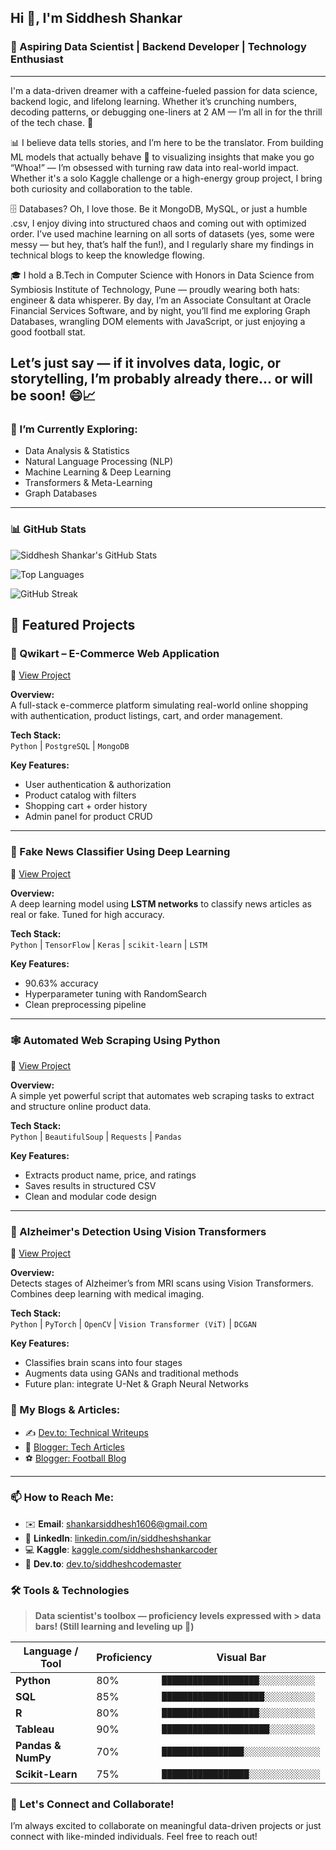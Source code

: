## Hi 👋, I'm Siddhesh Shankar
### 🚀 Aspiring Data Scientist | Backend Developer | Technology Enthusiast

---

I'm a data-driven dreamer with a caffeine-fueled passion for data science, backend logic, and lifelong learning. Whether it’s crunching numbers, decoding patterns, or debugging one-liners at 2 AM — I’m all in for the thrill of the tech chase. 🚀

📊 I believe data tells stories, and I’m here to be the translator. From building ML models that actually behave 🤖 to visualizing insights that make you go “Whoa!” — I’m obsessed with turning raw data into real-world impact. Whether it's a solo Kaggle challenge or a high-energy group project, I bring both curiosity and collaboration to the table.

🗄️ Databases? Oh, I love those. Be it MongoDB, MySQL, or just a humble .csv, I enjoy diving into structured chaos and coming out with optimized order. I’ve used machine learning on all sorts of datasets (yes, some were messy — but hey, that’s half the fun!), and I regularly share my findings in technical blogs to keep the knowledge flowing.

🎓 I hold a B.Tech in Computer Science with Honors in Data Science from Symbiosis Institute of Technology, Pune — proudly wearing both hats: engineer & data whisperer. By day, I’m an Associate Consultant at Oracle Financial Services Software, and by night, you’ll find me exploring Graph Databases, wrangling DOM elements with JavaScript, or just enjoying a good football stat.

Let’s just say — if it involves data, logic, or storytelling, I’m probably already there... or will be soon! 😄📈
---

### 🔭 I’m Currently Exploring:
- Data Analysis & Statistics  
- Natural Language Processing (NLP)  
- Machine Learning & Deep Learning  
- Transformers & Meta-Learning  
- Graph Databases

---

### 📊 GitHub Stats

![Siddhesh Shankar's GitHub Stats](https://github-readme-stats-sigma-five.vercel.app/api?username=SiddheshCodeMaster&show_icons=true&theme=radical)

![Top Languages](https://github-readme-stats-sigma-five.vercel.app/api/top-langs/?username=SiddheshCodeMaster&layout=compact&theme=radical)

![GitHub Streak](https://github-readme-streak-stats.herokuapp.com/?user=SiddheshCodeMaster&theme=radical)


## 🚀 Featured Projects

### 🛒 Qwikart – E-Commerce Web Application  
🔗 [View Project](https://github.com/SiddheshCodeMaster/Qwikart)

**Overview:**  
A full-stack e-commerce platform simulating real-world online shopping with authentication, product listings, cart, and order management.

**Tech Stack:**  
`Python` | `PostgreSQL` | `MongoDB` 

**Key Features:**
- User authentication & authorization
- Product catalog with filters
- Shopping cart + order history
- Admin panel for product CRUD

---

### 📰 Fake News Classifier Using Deep Learning  
🔗 [View Project](https://github.com/SiddheshCodeMaster/Kaggle-Fake-News-Classifier-using-Deep-Learning)

**Overview:**  
A deep learning model using **LSTM networks** to classify news articles as real or fake. Tuned for high accuracy.

**Tech Stack:**  
`Python` | `TensorFlow` | `Keras` | `scikit-learn` | `LSTM`

**Key Features:**
- 90.63% accuracy
- Hyperparameter tuning with RandomSearch
- Clean preprocessing pipeline

---

### 🕸️ Automated Web Scraping Using Python  
🔗 [View Project](https://github.com/SiddheshCodeMaster/Automated-Web-Scrapping-using-Python)

**Overview:**  
A simple yet powerful script that automates web scraping tasks to extract and structure online product data.

**Tech Stack:**  
`Python` | `BeautifulSoup` | `Requests` | `Pandas`

**Key Features:**
- Extracts product name, price, and ratings
- Saves results in structured CSV
- Clean and modular code design

---

### 🧠 Alzheimer's Detection Using Vision Transformers  
🔗 [View Project](https://github.com/SiddheshCodeMaster/Alzheimer_detection_using_Vision_Transformer)

**Overview:**  
Detects stages of Alzheimer’s from MRI scans using Vision Transformers. Combines deep learning with medical imaging.

**Tech Stack:**  
`Python` | `PyTorch` | `OpenCV` | `Vision Transformer (ViT)` | `DCGAN`

**Key Features:**
- Classifies brain scans into four stages
- Augments data using GANs and traditional methods
- Future plan: integrate U-Net & Graph Neural Networks


### 📘 My Blogs & Articles:
- ✍️ [Dev.to: Technical Writeups](https://dev.to/siddheshcodemaster)  
- 📗 [Blogger: Tech Articles](https://siddheshimplementstechnology.blogspot.com/)  
- ⚽ [Blogger: Football Blog](https://theazulgranasarena.blogspot.com/)

---

### 📫 How to Reach Me:
- ✉️ **Email**: shankarsiddhesh1606@gmail.com  
- 🔗 **LinkedIn**: [linkedin.com/in/siddheshshankar](https://www.linkedin.com/in/siddheshshankar/)  
- 💻 **Kaggle**: [kaggle.com/siddheshshankarcoder](https://www.kaggle.com/siddheshshankarcoder)  
- 🧠 **Dev.to**: [dev.to/siddheshcodemaster](https://dev.to/siddheshcodemaster)  

### 🛠️ Tools & Technologies

> **Data scientist's toolbox — proficiency levels expressed with > data bars! (Still learning and leveling up 🚀)** 

| Language / Tool    | Proficiency | Visual Bar                        |
| ------------------ | ----------- | --------------------------------- |
| **Python**         | 80%         | `███████████████████░░░░░░░░░░░`  |
| **SQL**            | 85%         | `████████████████████░░░░░░░░░░`  |
| **R**              | 80%         | `███████████████████░░░░░░░░░░░`  |
| **Tableau**        | 90%         | `█████████████████████░░░░░░░░░`  |
| **Pandas & NumPy** | 70%         | `████████████████░░░░░░░░░░░░░░░` |
| **Scikit-Learn**   | 75%         | `█████████████████░░░░░░░░░░░░░░` |


### 🤝 Let's Connect and Collaborate!
I’m always excited to collaborate on meaningful data-driven projects or just connect with like-minded individuals. Feel free to reach out!

